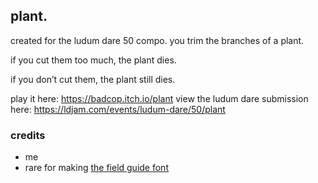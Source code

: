 ## plant.

created for the ludum dare 50 compo. you trim the branches of a plant.

if you cut them too much, the plant dies.

if you don’t cut them, the plant still dies.


play it here: https://badcop.itch.io/plant
view the ludum dare submission here: https://ldjam.com/events/ludum-dare/50/plant

### credits

- me
- rare for making [the field guide font](https://rarelikeaunicorn.itch.io/field-guide)
